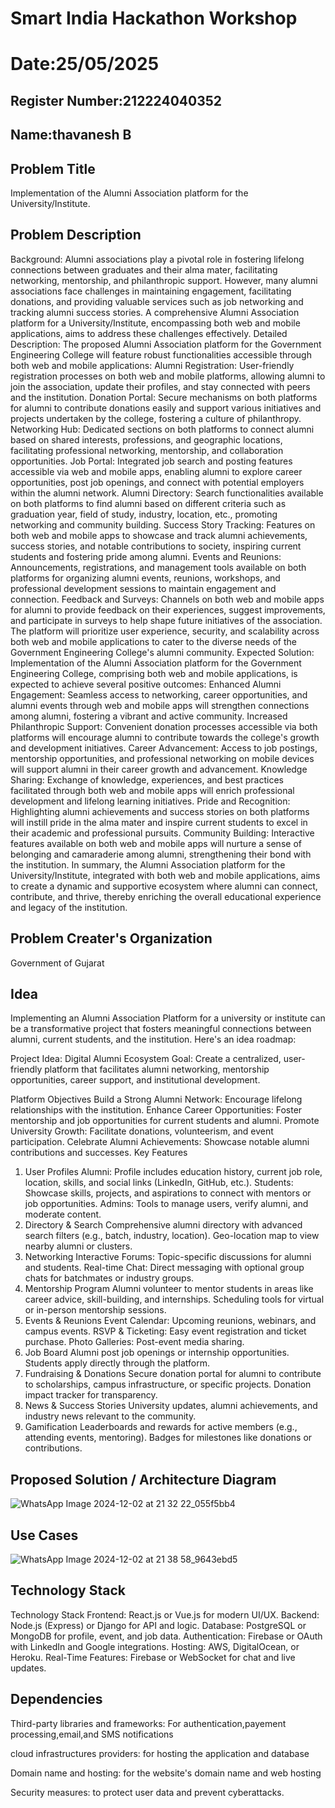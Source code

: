 # Smart India Hackathon Workshop
# Date:25/05/2025
## Register Number:212224040352
## Name:thavanesh B
## Problem Title
Implementation of the Alumni Association platform for the University/Institute.
## Problem Description
Background: Alumni associations play a pivotal role in fostering lifelong connections between graduates and their alma mater, facilitating networking, mentorship, and philanthropic support. However, many alumni associations face challenges in maintaining engagement, facilitating donations, and providing valuable services such as job networking and tracking alumni success stories. A comprehensive Alumni Association platform for a University/Institute, encompassing both web and mobile applications, aims to address these challenges effectively. Detailed Description: The proposed Alumni Association platform for the Government Engineering College will feature robust functionalities accessible through both web and mobile applications: Alumni Registration: User-friendly registration processes on both web and mobile platforms, allowing alumni to join the association, update their profiles, and stay connected with peers and the institution. Donation Portal: Secure mechanisms on both platforms for alumni to contribute donations easily and support various initiatives and projects undertaken by the college, fostering a culture of philanthropy. Networking Hub: Dedicated sections on both platforms to connect alumni based on shared interests, professions, and geographic locations, facilitating professional networking, mentorship, and collaboration opportunities. Job Portal: Integrated job search and posting features accessible via web and mobile apps, enabling alumni to explore career opportunities, post job openings, and connect with potential employers within the alumni network. Alumni Directory: Search functionalities available on both platforms to find alumni based on different criteria such as graduation year, field of study, industry, location, etc., promoting networking and community building. Success Story Tracking: Features on both web and mobile apps to showcase and track alumni achievements, success stories, and notable contributions to society, inspiring current students and fostering pride among alumni. Events and Reunions: Announcements, registrations, and management tools available on both platforms for organizing alumni events, reunions, workshops, and professional development sessions to maintain engagement and connection. Feedback and Surveys: Channels on both web and mobile apps for alumni to provide feedback on their experiences, suggest improvements, and participate in surveys to help shape future initiatives of the association. The platform will prioritize user experience, security, and scalability across both web and mobile applications to cater to the diverse needs of the Government Engineering College's alumni community. Expected Solution: Implementation of the Alumni Association platform for the Government Engineering College, comprising both web and mobile applications, is expected to achieve several positive outcomes: Enhanced Alumni Engagement: Seamless access to networking, career opportunities, and alumni events through web and mobile apps will strengthen connections among alumni, fostering a vibrant and active community. Increased Philanthropic Support: Convenient donation processes accessible via both platforms will encourage alumni to contribute towards the college's growth and development initiatives. Career Advancement: Access to job postings, mentorship opportunities, and professional networking on mobile devices will support alumni in their career growth and advancement. Knowledge Sharing: Exchange of knowledge, experiences, and best practices facilitated through both web and mobile apps will enrich professional development and lifelong learning initiatives. Pride and Recognition: Highlighting alumni achievements and success stories on both platforms will instill pride in the alma mater and inspire current students to excel in their academic and professional pursuits. Community Building: Interactive features available on both web and mobile apps will nurture a sense of belonging and camaraderie among alumni, strengthening their bond with the institution. In summary, the Alumni Association platform for the University/Institute, integrated with both web and mobile applications, aims to create a dynamic and supportive ecosystem where alumni can connect, contribute, and thrive, thereby enriching the overall educational experience and legacy of the institution.
## Problem Creater's Organization
Government of Gujarat

## Idea

Implementing an Alumni Association Platform for a university or institute can be a transformative project that fosters meaningful connections between alumni, current students, and the institution. Here's an idea roadmap:

Project Idea: Digital Alumni Ecosystem
Goal: Create a centralized, user-friendly platform that facilitates alumni networking, mentorship opportunities, career support, and institutional development.

Platform Objectives
Build a Strong Alumni Network: Encourage lifelong relationships with the institution.
Enhance Career Opportunities: Foster mentorship and job opportunities for current students and alumni.
Promote University Growth: Facilitate donations, volunteerism, and event participation.
Celebrate Alumni Achievements: Showcase notable alumni contributions and successes.
Key Features
1. User Profiles
Alumni: Profile includes education history, current job role, location, skills, and social links (LinkedIn, GitHub, etc.).
Students: Showcase skills, projects, and aspirations to connect with mentors or job opportunities.
Admins: Tools to manage users, verify alumni, and moderate content.
2. Directory & Search
Comprehensive alumni directory with advanced search filters (e.g., batch, industry, location).
Geo-location map to view nearby alumni or clusters.
3. Networking
Interactive Forums: Topic-specific discussions for alumni and students.
Real-time Chat: Direct messaging with optional group chats for batchmates or industry groups.
4. Mentorship Program
Alumni volunteer to mentor students in areas like career advice, skill-building, and internships.
Scheduling tools for virtual or in-person mentorship sessions.
5. Events & Reunions
Event Calendar: Upcoming reunions, webinars, and campus events.
RSVP & Ticketing: Easy event registration and ticket purchase.
Photo Galleries: Post-event media sharing.
6. Job Board
Alumni post job openings or internship opportunities.
Students apply directly through the platform.
7. Fundraising & Donations
Secure donation portal for alumni to contribute to scholarships, campus infrastructure, or specific projects.
Donation impact tracker for transparency.
8. News & Success Stories
University updates, alumni achievements, and industry news relevant to the community.
9. Gamification
Leaderboards and rewards for active members (e.g., attending events, mentoring).
Badges for milestones like donations or contributions.



## Proposed Solution / Architecture Diagram

![WhatsApp Image 2024-12-02 at 21 32 22_055f5bb4](https://github.com/user-attachments/assets/749289ff-3418-4ae2-889b-87e37036e430)


## Use Cases

![WhatsApp Image 2024-12-02 at 21 38 58_9643ebd5](https://github.com/user-attachments/assets/302777ed-46c8-4c4e-9069-ff8735320433)



## Technology Stack

Technology Stack
Frontend: React.js or Vue.js for modern UI/UX.
Backend: Node.js (Express) or Django for API and logic.
Database: PostgreSQL or MongoDB for profile, event, and job data.
Authentication: Firebase or OAuth with LinkedIn and Google integrations.
Hosting: AWS, DigitalOcean, or Heroku.
Real-Time Features: Firebase or WebSocket for chat and live updates.



## Dependencies

Third-party libraries and frameworks: For authentication,payement processing,email,and SMS notifications

cloud infrastructures providers: for hosting the application and database

Domain name and hosting: for the website's domain name and web hosting

Security measures: to protect user data and prevent cyberattacks.
